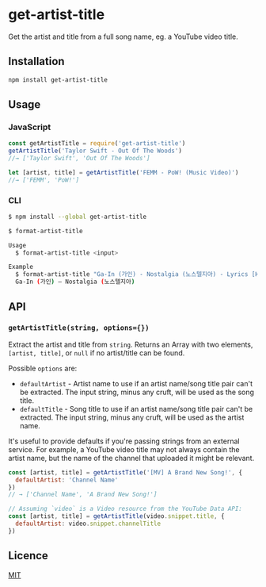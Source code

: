 # get-artist-title
Get the artist and title from a full song name, eg. a YouTube video title.

## Installation
```bash
npm install get-artist-title
```

## Usage

### JavaScript

```js
const getArtistTitle = require('get-artist-title')
getArtistTitle('Taylor Swift - Out Of The Woods')
//→ ['Taylor Swift', 'Out Of The Woods']

let [artist, title] = getArtistTitle('FEMM - PoW! (Music Video)')
//→ ['FEMM', 'PoW!']
```

### CLI
```bash
$ npm install --global get-artist-title

$ format-artist-title

Usage
  $ format-artist-title <input>

Example
  $ format-artist-title "Ga-In (가인) - Nostalgia (노스텔지아) - Lyrics [Hangul+Translation] .mov"
  Ga-In (가인) – Nostalgia (노스텔지아)

```

## API

### `getArtistTitle(string, options={})`

Extract the artist and title from `string`. Returns an Array with two elements,
`[artist, title]`, or `null` if no artist/title can be found.

Possible `options` are:

  - `defaultArtist` - Artist name to use if an artist name/song title pair can't
    be extracted. The input string, minus any cruft, will be used as the song
    title.
  - `defaultTitle` - Song title to use if an artist name/song title pair can't
    be extracted. The input string, minus any cruft, will be used as the artist
    name.

It's useful to provide defaults if you're passing strings from an external
service. For example, a YouTube video title may not always contain the artist
name, but the name of the channel that uploaded it might be relevant.

```js
const [artist, title] = getArtistTitle('[MV] A Brand New Song!', {
  defaultArtist: 'Channel Name'
})
// → ['Channel Name', 'A Brand New Song!']
```

```js
// Assuming `video` is a Video resource from the YouTube Data API:
const [artist, title] = getArtistTitle(video.snippet.title, {
  defaultArtist: video.snippet.channelTitle
})
```

## Licence

[MIT](./LICENSE)
